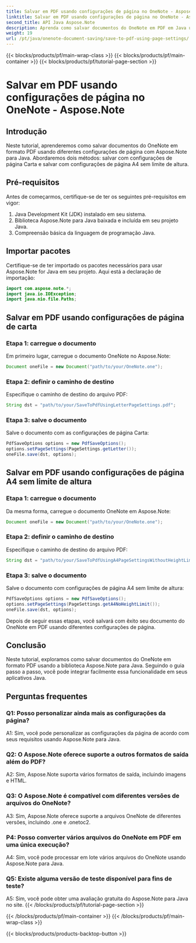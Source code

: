 ```yaml
---
title: Salvar em PDF usando configurações de página no OneNote - Aspose.Note
linktitle: Salvar em PDF usando configurações de página no OneNote - Aspose.Note
second_title: API Java Aspose.Note
description: Aprenda como salvar documentos do OneNote em PDF em Java usando a biblioteca Aspose.Note. Guia passo a passo com exemplos de código para diferentes configurações de página.
weight: 19
url: /pt/java/onenote-document-saving/save-to-pdf-using-page-settings/
---
```


{{< blocks/products/pf/main-wrap-class >}}
{{< blocks/products/pf/main-container >}}
{{< blocks/products/pf/tutorial-page-section >}}

# Salvar em PDF usando configurações de página no OneNote - Aspose.Note

## Introdução

Neste tutorial, aprenderemos como salvar documentos do OneNote em formato PDF usando diferentes configurações de página com Aspose.Note para Java. Abordaremos dois métodos: salvar com configurações de página Carta e salvar com configurações de página A4 sem limite de altura.

## Pré-requisitos

Antes de começarmos, certifique-se de ter os seguintes pré-requisitos em vigor:

1. Java Development Kit (JDK) instalado em seu sistema.
2. Biblioteca Aspose.Note para Java baixada e incluída em seu projeto Java.
3. Compreensão básica da linguagem de programação Java.

## Importar pacotes

Certifique-se de ter importado os pacotes necessários para usar Aspose.Note for Java em seu projeto. Aqui está a declaração de importação:

```java
import com.aspose.note.*;
import java.io.IOException;
import java.nio.file.Paths;
```

## Salvar em PDF usando configurações de página de carta

### Etapa 1: carregue o documento

Em primeiro lugar, carregue o documento OneNote no Aspose.Note:

```java
Document oneFile = new Document("path/to/your/OneNote.one");
```

### Etapa 2: definir o caminho de destino

Especifique o caminho de destino do arquivo PDF:

```java
String dst = "path/to/your/SaveToPdfUsingLetterPageSettings.pdf";
```

### Etapa 3: salve o documento

Salve o documento com as configurações de página Carta:

```java
PdfSaveOptions options = new PdfSaveOptions();
options.setPageSettings(PageSettings.getLetter());
oneFile.save(dst, options);
```

## Salvar em PDF usando configurações de página A4 sem limite de altura

### Etapa 1: carregue o documento

Da mesma forma, carregue o documento OneNote em Aspose.Note:

```java
Document oneFile = new Document("path/to/your/OneNote.one");
```

### Etapa 2: definir o caminho de destino

Especifique o caminho de destino do arquivo PDF:

```java
String dst = "path/to/your/SaveToPdfUsingA4PageSettingsWithoutHeightLimit.pdf";
```

### Etapa 3: salve o documento

Salve o documento com configurações de página A4 sem limite de altura:

```java
PdfSaveOptions options = new PdfSaveOptions();
options.setPageSettings(PageSettings.getA4NoHeightLimit());
oneFile.save(dst, options);
```

Depois de seguir essas etapas, você salvará com êxito seu documento do OneNote em PDF usando diferentes configurações de página.

## Conclusão

Neste tutorial, exploramos como salvar documentos do OneNote em formato PDF usando a biblioteca Aspose.Note para Java. Seguindo o guia passo a passo, você pode integrar facilmente essa funcionalidade em seus aplicativos Java.

## Perguntas frequentes

### Q1: Posso personalizar ainda mais as configurações da página?

A1: Sim, você pode personalizar as configurações da página de acordo com seus requisitos usando Aspose.Note para Java.

### Q2: O Aspose.Note oferece suporte a outros formatos de saída além do PDF?

A2: Sim, Aspose.Note suporta vários formatos de saída, incluindo imagens e HTML.

### Q3: O Aspose.Note é compatível com diferentes versões de arquivos do OneNote?

A3: Sim, Aspose.Note oferece suporte a arquivos OneNote de diferentes versões, incluindo .one e .onetoc2.

### P4: Posso converter vários arquivos do OneNote em PDF em uma única execução?

A4: Sim, você pode processar em lote vários arquivos do OneNote usando Aspose.Note para Java.

### Q5: Existe alguma versão de teste disponível para fins de teste?

A5: Sim, você pode obter uma avaliação gratuita do Aspose.Note para Java no site.
{{< /blocks/products/pf/tutorial-page-section >}}

{{< /blocks/products/pf/main-container >}}
{{< /blocks/products/pf/main-wrap-class >}}

{{< blocks/products/products-backtop-button >}}

